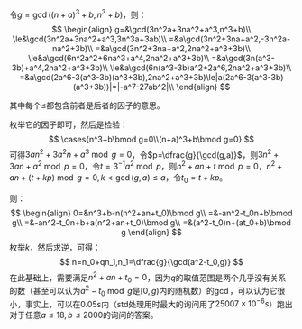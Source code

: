 令$g=\gcd((n+a)^3+b,n^3+b)$，则：
$$
\begin{align}
g=&\gcd(3n^2a+3na^2+a^3,n^3+b)\\
\le&\gcd(3n^2a+3na^2+a^3,3n^3a+3ab)\\
=&a\gcd(3n^2+3na+a^2,-3n^2a-na^2+3b)\\
=&a\gcd(3n^2+3na+a^2,2na^2+a^3+3b)\\
\le&a\gcd(6n^2a^2+6na^3+a^4,2na^2+a^3+3b)\\
=&a\gcd(3n(a^3-3b)+a^4,2na^2+a^3+3b)\\
\le&a\gcd(6n(a^3-3b)a^2+2a^6,2na^2+a^3+3b)\\
=&a\gcd(2a^6-3(a^3-3b)(a^3+3b),2na^2+a^3+3b)\le|a(2a^6-3(a^3-3b)(a^3+3b))|=|-a^7-27ab^2|\\
\end{align}
$$

其中每个$\le$都包含前者是后者的因子的意思。

枚举它的因子即可，然后是检验：
$$
\cases{n^3+b\bmod g=0\\(n+a)^3+b\bmod g=0}
$$
可得$3an^2+3a^2n+a^3\bmod g=0$，令$p=\dfrac{g}{\gcd(g,a)}$，则$3n^2+3an+a^2\bmod p=0$，令$t=3^{-1}a^2\bmod p$，则$n^2+an+t\bmod p=0$，$n^2+an+(t+kp)\bmod g=0,k<\gcd(g,a)\le a$，令$t_0=t+kp$。

则：
$$
\begin{align}
0=&n^3+b-n(n^2+an+t_0)\bmod g\\
=&-an^2-t_0n+b\bmod g\\
=&-an^2-t_0n+b+a(n^2+an+t_0)\bmod g\\
=&(a^2-t_0)n+(at_0+b)\bmod g
\end{align}
$$
枚举$k$，然后求逆，可得：
$$
n=n_0+qn_1,n_1=\dfrac{g}{\gcd(a^2-t_0,g)}
$$
在此基础上，需要满足$n^2+an+t_0=0$，因为$q$的取值范围是两个几乎没有关系的数（甚至可以认为$a^2-t_0\bmod g$是$[0,g)$内的随机数）的$\gcd$，可以认为它很小，事实上，可以在0.05s内（std处理用时最大的询问用了$25007\times 10^{-6}s$）跑出对于任意$a\le 18,b\le 2000$的询问的答案。


